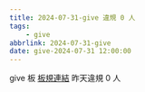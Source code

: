```yaml
---
title: 2024-07-31-give 違規 0 人
tags:
    - give
abbrlink: 2024-07-31-give
date: give-2024-07-31 12:00:00
---
```

give 板 [板規連結](https://www.ptt.cc/bbs/give/M.1612495900.A.C32.html)
昨天違規 0 人
